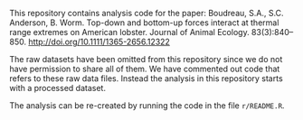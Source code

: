 This repository contains analysis code for the paper:
Boudreau, S.A., S.C. Anderson, B. Worm. Top-down and bottom-up forces interact at thermal range extremes on American lobster. Journal of Animal Ecology. 83(3):840–850. <http://doi.org/10.1111/1365-2656.12322>

The raw datasets have been omitted from this repository since we do not have permission to share all of them. We have commented out code that refers to these raw data files. Instead the analysis in this repository starts with a processed dataset.

The analysis can be re-created by running the code in the file `r/README.R`.
